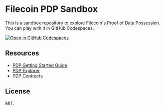 # Filecoin PDP Sandbox

This is a sandbox repository to explore Filecoin's Proof of Data Possession. You can play with it in GitHub Codespaces.

[![Open in GitHub Codespaces](https://github.com/codespaces/badge.svg)](https://codespaces.new/davidgasquez/filecoin-pdp-sandbox)

## Resources

- [PDP Getting Started Guide](https://docs.google.com/document/d/1EDIIFJEfOTFuw1WEC2WcJdVaZ9agNUHKEqTCtJPVMCA)
- [PDP Explorer](https://calibration.pdp-explorer.eng.filoz.org/)
- [PDP Contracts](https://github.com/FilOzone/pdp?tab=readme-ov-file#contracts)

## License

MIT.
